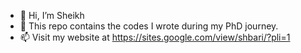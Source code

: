 - 👋 Hi, I’m Sheikh
- 👀 This  repo contains the codes I  wrote during my PhD journey.
- 📫 Visit my website at https://sites.google.com/view/shbari/?pli=1

<!---
shbari/shbari is a ✨ special ✨ repository because its `README.md` (this file) appears on your GitHub profile.
You can click the Preview link to take a look at your changes.
--->

